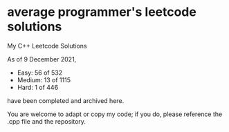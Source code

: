 # average programmer's leetcode solutions
My C++ Leetcode Solutions


As of 9 December 2021, 
- Easy: 56 of 532
- Medium: 13 of 1115
- Hard: 1 of 446


have been completed and archived here.


You are welcome to adapt or copy my code; if you do, please reference the .cpp file and the repository.
